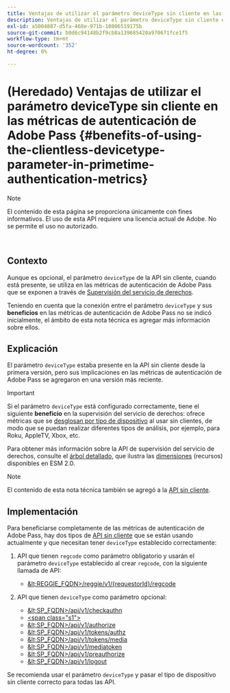 ```yaml
---
title: Ventajas de utilizar el parámetro deviceType sin cliente en las métricas de autenticación de Adobe Pass
description: Ventajas de utilizar el parámetro deviceType sin cliente en las métricas de autenticación de Adobe Pass
exl-id: a5004887-d5fa-468e-971b-10806519175b
source-git-commit: b0d6c94148b2f9cb8a139685420a970671fce1f5
workflow-type: tm+mt
source-wordcount: '352'
ht-degree: 0%

---
```


# (Heredado) Ventajas de utilizar el parámetro deviceType sin cliente en las métricas de autenticación de Adobe Pass {#benefits-of-using-the-clientless-devicetype-parameter-in-primetime-authentication-metrics}

>[!NOTE]
>
>El contenido de esta página se proporciona únicamente con fines informativos. El uso de esta API requiere una licencia actual de Adobe. No se permite el uso no autorizado.

</br>

## Contexto

Aunque es opcional, el parámetro `deviceType` de la API sin cliente, cuando está presente, se utiliza en las métricas de autenticación de Adobe Pass que se exponen a través de [Supervisión del servicio de derechos](/help/authentication/integration-guide-programmers/features-premium/esm/entitlement-service-monitoring-overview.md).

Teniendo en cuenta que la conexión entre el parámetro `deviceType` y sus **beneficios** en las métricas de autenticación de Adobe Pass no se indicó inicialmente, el ámbito de esta nota técnica es agregar más información sobre ellos.

## Explicación

El parámetro `deviceType` estaba presente en la API sin cliente desde la primera versión, pero sus implicaciones en las métricas de autenticación de Adobe Pass se agregaron en una versión más reciente.



>[!IMPORTANT]
>
>Si el parámetro `deviceType` está configurado correctamente, tiene el siguiente **beneficio** en la supervisión del servicio de derechos: ofrece métricas que se [desglosan por tipo de dispositivo](/help/authentication/integration-guide-programmers/features-premium/esm/entitlement-service-monitoring-overview.md#clientless_device_type) al usar sin clientes, de modo que se puedan realizar diferentes tipos de análisis, por ejemplo, para Roku, AppleTV, Xbox, etc.


Para obtener más información sobre la API de supervisión del servicio de derechos, consulte el [árbol detallado,](/help/authentication/integration-guide-programmers/features-premium/esm/entitlement-service-monitoring-api.md#drill-down_tree) que ilustra las [dimensiones](/help/authentication/integration-guide-programmers/features-premium/esm/entitlement-service-monitoring-overview.md#esm_dimensions) (recursos) disponibles en ESM 2.0.

>[!NOTE]
>
>El contenido de esta nota técnica también se agregó a la [API sin cliente](#clientless_device_type).




## Implementación

Para beneficiarse completamente de las métricas de autenticación de Adobe Pass, hay dos tipos de [API sin cliente](#web_srvs_summary) que se están usando actualmente y que necesitan tener `deviceType` establecido correctamente:

1. API que tienen `regcode` como parámetro obligatorio y usarán el parámetro `deviceType` establecido al crear `regcode`, con la siguiente llamada de API:
   - [\&lt;REGGIE\_FQDN\>/reggie/v1/{requestorId}/regcode](#reg_serv)

1. API que tienen `deviceType` como parámetro opcional:
   - [\&lt;SP\_FQDN\>/api/v1/checkauthn](#check_authn_token)
   - [&lt;span class=&quot;s1&quot;>](#retrieve_authn_token)
   - [\&lt;SP\_FQDN\>/api/v1/authorize](#init_authz)
   - [\&lt;SP\_FQDN\>/api/v1/tokens/authz](#retrieve_authz_token)
   - [\&lt;SP\_FQDN\>/api/v1/tokens/media](#short_media)
   - [\&lt;SP\_FQDN\>/api/v1/mediatoken](#short_media)
   - [\&lt;SP\_FQDN\>/api/v1/preauthorize](#PreAuthZ_Resources)
   - [\&lt;SP\_FQDN\>/api/v1/logout](#init_logout)

Se recomienda usar el parámetro `deviceType` y pasar el tipo de dispositivo sin cliente correcto para todas las API.
